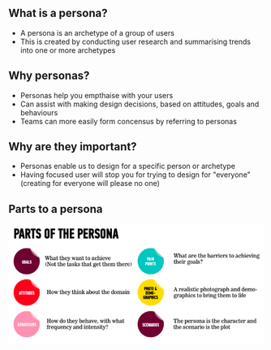 <!-- TITLE: Personas -->

## What is a persona?
* A persona is an archetype of a group of users
* This is created by conducting user research and summarising trends into one or more archetypes

## Why personas?
* Personas help you empthaise with your users
* Can assist with making design decisions, based on attitudes, goals and behaviours
* Teams can more easily form concensus by referring to personas

## Why are they important?
* Personas enable us to design for a specific person or archetype
* Having focused user will stop you for trying to design for "everyone" (creating for everyone will please no one)

## Parts to a persona

![Persona](/uploads/persona.png "Persona")